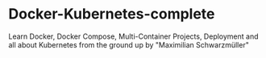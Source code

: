 # Docker-Kubernetes-complete
Learn Docker, Docker Compose, Multi-Container Projects, Deployment and all about Kubernetes from the ground up by "Maximilian Schwarzmüller"
